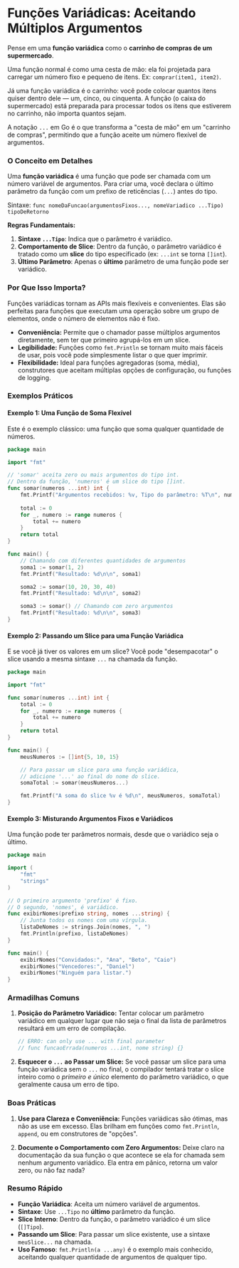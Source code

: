 # Funções Variádicas: Aceitando Múltiplos Argumentos

Pense em uma **função variádica** como o **carrinho de compras de um supermercado**.

Uma função normal é como uma cesta de mão: ela foi projetada para carregar um número fixo e pequeno de itens. Ex: `comprar(item1, item2)`.

Já uma função variádica é o carrinho: você pode colocar quantos itens quiser dentro dele — um, cinco, ou cinquenta. A função (o caixa do supermercado) está preparada para processar todos os itens que estiverem no carrinho, não importa quantos sejam.

A notação `...` em Go é o que transforma a "cesta de mão" em um "carrinho de compras", permitindo que a função aceite um número flexível de argumentos.

### O Conceito em Detalhes

Uma **função variádica** é uma função que pode ser chamada com um número variável de argumentos. Para criar uma, você declara o último parâmetro da função com um prefixo de reticências (`...`) antes do tipo.

Sintaxe: `func nomeDaFuncao(argumentosFixos..., nomeVariadico ...Tipo) tipoDeRetorno`

**Regras Fundamentais:**
1.  **Sintaxe `...Tipo`**: Indica que o parâmetro é variádico.
2.  **Comportamento de Slice**: Dentro da função, o parâmetro variádico é tratado como um **slice** do tipo especificado (ex: `...int` se torna `[]int`).
3.  **Último Parâmetro**: Apenas o **último** parâmetro de uma função pode ser variádico.

### Por Que Isso Importa?

Funções variádicas tornam as APIs mais flexíveis e convenientes. Elas são perfeitas para funções que executam uma operação sobre um grupo de elementos, onde o número de elementos não é fixo.

*   **Conveniência:** Permite que o chamador passe múltiplos argumentos diretamente, sem ter que primeiro agrupá-los em um slice.
*   **Legibilidade:** Funções como `fmt.Println` se tornam muito mais fáceis de usar, pois você pode simplesmente listar o que quer imprimir.
*   **Flexibilidade:** Ideal para funções agregadoras (soma, média), construtores que aceitam múltiplas opções de configuração, ou funções de logging.

### Exemplos Práticos

#### Exemplo 1: Uma Função de Soma Flexível

Este é o exemplo clássico: uma função que soma qualquer quantidade de números.

```go
package main

import "fmt"

// 'somar' aceita zero ou mais argumentos do tipo int.
// Dentro da função, 'numeros' é um slice do tipo []int.
func somar(numeros ...int) int {
    fmt.Printf("Argumentos recebidos: %v, Tipo do parâmetro: %T\n", numeros, numeros)
    
    total := 0
    for _, numero := range numeros {
        total += numero
    }
    return total
}

func main() {
    // Chamando com diferentes quantidades de argumentos
    soma1 := somar(1, 2)
    fmt.Printf("Resultado: %d\n\n", soma1)

    soma2 := somar(10, 20, 30, 40)
    fmt.Printf("Resultado: %d\n\n", soma2)

    soma3 := somar() // Chamando com zero argumentos
    fmt.Printf("Resultado: %d\n\n", soma3)
}
```

#### Exemplo 2: Passando um Slice para uma Função Variádica

E se você já tiver os valores em um slice? Você pode "desempacotar" o slice usando a mesma sintaxe `...` na chamada da função.

```go
package main

import "fmt"

func somar(numeros ...int) int {
    total := 0
    for _, numero := range numeros {
        total += numero
    }
    return total
}

func main() {
    meusNumeros := []int{5, 10, 15}

    // Para passar um slice para uma função variádica,
    // adicione '...' ao final do nome do slice.
    somaTotal := somar(meusNumeros...)

    fmt.Printf("A soma do slice %v é %d\n", meusNumeros, somaTotal)
}
```

#### Exemplo 3: Misturando Argumentos Fixos e Variádicos

Uma função pode ter parâmetros normais, desde que o variádico seja o último.

```go
package main

import (
    "fmt"
    "strings"
)

// O primeiro argumento 'prefixo' é fixo.
// O segundo, 'nomes', é variádico.
func exibirNomes(prefixo string, nomes ...string) {
    // Junta todos os nomes com uma vírgula.
    listaDeNomes := strings.Join(nomes, ", ")
    fmt.Println(prefixo, listaDeNomes)
}

func main() {
    exibirNomes("Convidados:", "Ana", "Beto", "Caio")
    exibirNomes("Vencedores:", "Daniel")
    exibirNomes("Ninguém para listar.")
}
```

### Armadilhas Comuns

1.  **Posição do Parâmetro Variádico:** Tentar colocar um parâmetro variádico em qualquer lugar que não seja o final da lista de parâmetros resultará em um erro de compilação.
    ```go
    // ERRO: can only use ... with final parameter
    // func funcaoErrada(numeros ...int, nome string) {}
    ```

2.  **Esquecer o `...` ao Passar um Slice:** Se você passar um slice para uma função variádica sem o `...` no final, o compilador tentará tratar o slice inteiro como o *primeiro e único* elemento do parâmetro variádico, o que geralmente causa um erro de tipo.

### Boas Práticas

1.  **Use para Clareza e Conveniência:** Funções variádicas são ótimas, mas não as use em excesso. Elas brilham em funções como `fmt.Println`, `append`, ou em construtores de "opções".

2.  **Documente o Comportamento com Zero Argumentos:** Deixe claro na documentação da sua função o que acontece se ela for chamada sem nenhum argumento variádico. Ela entra em pânico, retorna um valor zero, ou não faz nada?

### Resumo Rápido

*   **Função Variádica**: Aceita um número variável de argumentos.
*   **Sintaxe**: Use `...Tipo` no **último** parâmetro da função.
*   **Slice Interno**: Dentro da função, o parâmetro variádico é um slice (`[]Tipo`).
*   **Passando um Slice**: Para passar um slice existente, use a sintaxe `meuSlice...` na chamada.
*   **Uso Famoso**: `fmt.Println(a ...any)` é o exemplo mais conhecido, aceitando qualquer quantidade de argumentos de qualquer tipo.